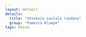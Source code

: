 ```yaml
---
layout: default
details:
  title: "Užtekeja saulala raudona"
  group: "Pamesta Klumpė"
tags: daina
---
```

